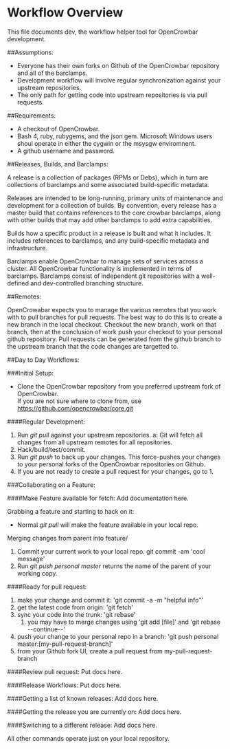 # Workflow Overview

This file documents dev, the workflow helper tool for OpenCrowbar
development.

##Assumptions:

 * Everyone has their own forks on Github of the OpenCrowbar repository
   and all of the barclamps.
 * Development workflow will involve regular synchronization
   against your upstream repositories.
 * The only path for getting code into upstream repositories is via
   pull requests.

##Requirements:

 * A checkout of OpenCrowbar.
 * Bash 4, ruby, rubygems, and the json gem.  Microsoft Windows users shoul operate in either the cygwin or the msysgw enviromnent.
 * A github username and password.

##Releases, Builds, and Barclamps:

A release is a collection of packages (RPMs or Debs), which in turn are collections of
barclamps and some associated build-specific metadata.

Releases are intended to be long-running, primary units of maintenance
and development for a collection of builds. By convention, every
release has a master build that contains references to the core
crowbar barclamps, along with other builds that may add other
barclamps to add extra capabilities.

Builds how a specific product in a release is built and what it
includes.  It includes references to barclamps, and any build-specific
metadata and infrastructure.

Barclamps enable OpenCrowbar to manage sets of services across a
cluster. All OpenCrowbar functionality is implemented in terms of
barclamps. Barclamps consist of independent git repositories with a
well-defined and dev-controlled branching structure.


##Remotes:

OpenCrowabar expects you to manage the various remotes that you work with to pull
branches for pull requests. The best way to do this is to create a new branch in
the local checkout. Checkout the new branch, work on that branch, then at the conclusion
of work push your checkout to your personal github repository. Pull requests can be
generated from the github branch to the upstream branch that the code changes are targetted to.


##Day to Day Workflows:

###Initial Setup:

* Clone the OpenCrowbar repository from you preferred upstream fork of OpenCrowbar.  
If you are not sure where to clone from, use https://github.com/opencrowbar/core.git

####Regular Development:

  1. Run _git pull_ against your upstream repositories.
    a: Git will fetch all changes from all upstream remotes for all repositories.
  2. Hack/build/test/commit.
  3. Run _git push_ to back up your changes.  This force-pushes your changes to your personal forks of the OpenCrowbar repositories on Github.
  4. If you are not ready to create a pull request for your changes, go to 1.

###Collaborating on a Feature:

####Make Feature available for fetch:
Add documentation here.

Grabbing a feature and starting to hack on it:

* Normal _git pull_ will make the feature available in your local repo.

Merging changes from parent into feature/<featurename>

  1. Commit your current work to your local repo. git commit -am 'cool message'
  2. Run _git push personal master_  returns the name of the parent of your working copy.

####Ready for pull request:
  1. make your change and commit it: 'git commit -a -m "helpful info"'
  1. get the latest code from origin: 'git fetch'
  1. sync your code into the trunk: 'git rebase'
     1. you may have to merge changes using 'git add [file]' and 'git rebase --continue--'
  1. push your change to your personal repo in a branch: 'git push personal master:[my-pull-request-branch]'
  1. from your Github fork UI, create a pull request from my-pull-request-branch

####Review pull request:
Put docs here.

####Release Workflows:
Put docs here.

####Getting a list of known releases:
Add docs here.

####Getting the release you are currently on:
Add docs here.

####Switching to a different release:
Add docs here.

All other commands operate just on your local repository.
